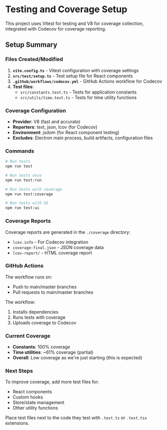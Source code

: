 # Testing and Coverage Setup

This project uses Vitest for testing and V8 for coverage collection, integrated with Codecov for coverage reporting.

## Setup Summary

### Files Created/Modified

1. **`vite.config.ts`** - Vitest configuration with coverage settings
2. **`src/test/setup.ts`** - Test setup file for React components
3. **`.github/workflows/codecov.yml`** - GitHub Actions workflow for Codecov
4. **Test files**:
   - `src/constants.test.ts` - Tests for application constants
   - `src/utils/time.test.ts` - Tests for time utility functions

### Coverage Configuration

- **Provider**: V8 (fast and accurate)
- **Reporters**: text, json, lcov (for Codecov)
- **Environment**: jsdom (for React component testing)
- **Excludes**: Electron main process, build artifacts, configuration files

### Commands

```bash
# Run tests
npm run test

# Run tests once
npm run test:run

# Run tests with coverage
npm run test:coverage

# Run tests with UI
npm run test:ui
```

### Coverage Reports

Coverage reports are generated in the `./coverage` directory:
- `lcov.info` - For Codecov integration
- `coverage-final.json` - JSON coverage data
- `lcov-report/` - HTML coverage report

### GitHub Actions

The workflow runs on:
- Push to main/master branches
- Pull requests to main/master branches

The workflow:
1. Installs dependencies
2. Runs tests with coverage
3. Uploads coverage to Codecov

### Current Coverage

- **Constants**: 100% coverage
- **Time utilities**: ~61% coverage (partial)
- **Overall**: Low coverage as we're just starting (this is expected)

### Next Steps

To improve coverage, add more test files for:
- React components
- Custom hooks
- Store/state management
- Other utility functions

Place test files next to the code they test with `.test.ts` or `.test.tsx` extensions.
